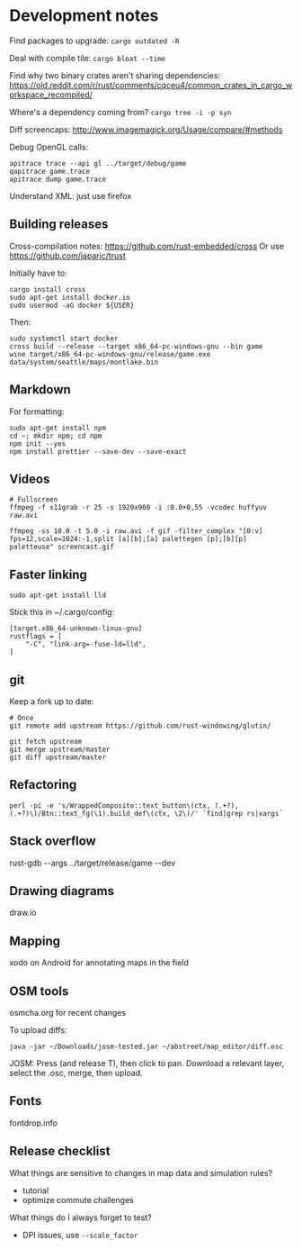 # Development notes

Find packages to upgrade: `cargo outdated -R`

Deal with compile tile: `cargo bloat --time`

Find why two binary crates aren't sharing dependencies:
<https://old.reddit.com/r/rust/comments/cqceu4/common_crates_in_cargo_workspace_recompiled/>

Where's a dependency coming from? `cargo tree -i -p syn`

Diff screencaps: <http://www.imagemagick.org/Usage/compare/#methods>

Debug OpenGL calls:

```
apitrace trace --api gl ../target/debug/game
qapitrace game.trace
apitrace dump game.trace
```

Understand XML: just use firefox

## Building releases

Cross-compilation notes: <https://github.com/rust-embedded/cross> Or use
<https://github.com/japaric/trust>

Initially have to:

```shell
cargo install cross
sudo apt-get install docker.io
sudo usermod -aG docker ${USER}
```

Then:

```
sudo systemctl start docker
cross build --release --target x86_64-pc-windows-gnu --bin game
wine target/x86_64-pc-windows-gnu/release/game.exe data/system/seattle/maps/montlake.bin
```

## Markdown

For formatting:

```
sudo apt-get install npm
cd ~; mkdir npm; cd npm
npm init --yes
npm install prettier --save-dev --save-exact
```

## Videos

```
# Fullscreen
ffmpeg -f x11grab -r 25 -s 1920x960 -i :0.0+0,55 -vcodec huffyuv raw.avi

ffmpeg -ss 10.0 -t 5.0 -i raw.avi -f gif -filter_complex "[0:v] fps=12,scale=1024:-1,split [a][b];[a] palettegen [p];[b][p] paletteuse" screencast.gif
```

## Faster linking

```
sudo apt-get install lld
```

Stick this in ~/.cargo/config:

```
[target.x86_64-unknown-linux-gnu]
rustflags = [
    "-C", "link-arg=-fuse-ld=lld",
]
```

## git

Keep a fork up to date:

```
# Once
git remote add upstream https://github.com/rust-windowing/glutin/

git fetch upstream
git merge upstream/master
git diff upstream/master
```

## Refactoring

```
perl -pi -e 's/WrappedComposite::text_button\(ctx, (.+?), (.+?)\)/Btn::text_fg(\1).build_def\(ctx, \2\)/' `find|grep rs|xargs`
```

## Stack overflow

rust-gdb --args ../target/release/game --dev

## Drawing diagrams

draw.io

## Mapping

xodo on Android for annotating maps in the field

## OSM tools

osmcha.org for recent changes

To upload diffs:

```
java -jar ~/Downloads/josm-tested.jar ~/abstreet/map_editor/diff.osc
```

JOSM: Press (and release T), then click to pan. Download a relevant layer,
select the .osc, merge, then upload.

## Fonts

fontdrop.info

## Release checklist

What things are sensitive to changes in map data and simulation rules?

- tutorial
- optimize commute challenges

What things do I always forget to test?

- DPI issues, use `--scale_factor`

